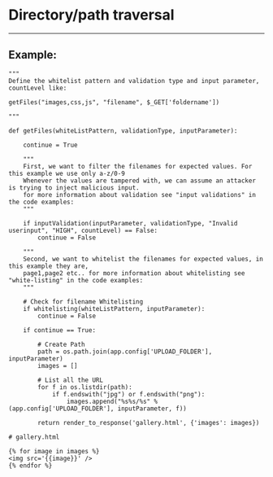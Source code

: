 # Directory/path traversal
-------

## Example:

	"""
	Define the whitelist pattern and validation type and input parameter, countLevel like:
	
	getFiles("images,css,js", "filename", $_GET['foldername'])
	
	"""

	def getFiles(whiteListPattern, validationType, inputParameter):
		
		continue = True

		"""
		First, we want to filter the filenames for expected values. For this example we use only a-z/0-9
		Whenever the values are tampered with, we can assume an attacker is trying to inject malicious input.
		for more information about validation see "input validations" in the code examples:
		"""

		if inputValidation(inputParameter, validationType, "Invalid userinput", "HIGH", countLevel) == False:
			continue = False

		"""
		Second, we want to whitelist the filenames for expected values, in this example they are,
		page1,page2 etc.. for more information about whitelisting see "white-listing" in the code examples:
		"""

		# Check for filename Whitelisting
		if whitelisting(whiteListPattern, inputParameter):
			continue = False

		if continue == True:

			# Create Path
			path = os.path.join(app.config['UPLOAD_FOLDER'], inputParameter)   
			images = []
			
			# List all the URL
			for f in os.listdir(path):
			    if f.endswith("jpg") or f.endswith("png"):
			        images.append("%s%s/%s" % (app.config['UPLOAD_FOLDER'], inputParameter, f))

			return render_to_response('gallery.html', {'images': images})

	# gallery.html

    {% for image in images %}
    <img src='{{image}}' />
    {% endfor %}

